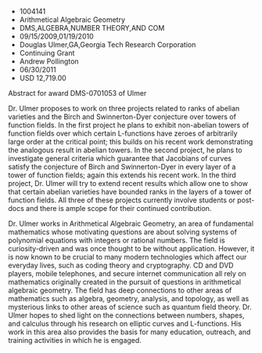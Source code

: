 
* 1004141
* Arithmetical Algebraic Geometry
* DMS,ALGEBRA,NUMBER THEORY,AND COM
* 09/15/2009,01/19/2010
* Douglas Ulmer,GA,Georgia Tech Research Corporation
* Continuing Grant
* Andrew Pollington
* 06/30/2011
* USD 12,719.00

Abstract for award DMS-0701053 of Ulmer

Dr. Ulmer proposes to work on three projects related to ranks of abelian
varieties and the Birch and Swinnerton-Dyer conjecture over towers of function
fields. In the first project he plans to exhibit non-abelian towers of function
fields over which certain L-functions have zeroes of arbitrarily large order at
the critical point; this builds on his recent work demonstrating the analogous
result in abelian towers. In the second project, he plans to investigate general
criteria which guarantee that Jacobians of curves satisfy the conjecture of
Birch and Swinnerton-Dyer in every layer of a tower of function fields; again
this extends his recent work. In the third project, Dr. Ulmer will try to extend
recent results which allow one to show that certain abelian varieties have
bounded ranks in the layers of a tower of function fields. All three of these
projects currently involve students or post-docs and there is ample scope for
their continued contribution.

Dr. Ulmer works in Arithmetical Algebraic Geometry, an area of fundamental
mathematics whose motivating questions are about solving systems of polynomial
equations with integers or rational numbers. The field is curiosity-driven and
was once thought to be without application. However, it is now known to be
crucial to many modern technologies which affect our everyday lives, such as
coding theory and cryptography. CD and DVD players, mobile telephones, and
secure internet communication all rely on mathematics originally created in the
pursuit of questions in arithmetical algebraic geometry. The field has deep
connections to other areas of mathematics such as algebra, geometry, analysis,
and topology, as well as mysterious links to other areas of science such as
quantum field theory. Dr. Ulmer hopes to shed light on the connections between
numbers, shapes, and calculus through his research on elliptic curves and
L-functions. His work in this area also provides the basis for many education,
outreach, and training activities in which he is engaged.
